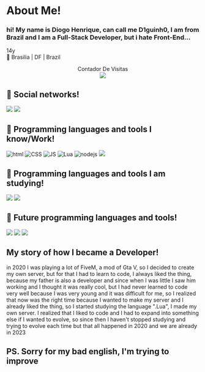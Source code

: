 <h1>About Me!</h1>
<h3>hi! My name is Diogo Henrique, can call me D1guinh0, I am from Brazil and I am a Full-Stack Developer, but i hate Front-End...</h3>
14y
<br>
📍 Brasilia | DF | Brazil
<p align="center"> 
  Contador De Visitas
  <br>
  <img src="https://profile-counter.glitch.me/D1guinh0/count.svg" />
</p>
<h2>📱 Social networks!</h2>
<div>
<a href="https://www.instagram.com/diogoh_27/" target="_blank"><img src="https://img.shields.io/badge/-Instagram-9400D3?style=for-the-badge&logo=instagram&logoColor=white" target="_blank"></a> <a href="https://www.linkedin.com/" target="_blank"><img src="https://img.shields.io/badge/LinkedIn-9400D3?style=for-the-badge&logo=linkedin&logoColor=white" target="_blank"></a>
</div>

<h2>🤖 Programming languages and tools I know/Work!</h2>
<div>
<img src="https://img.shields.io/badge/HTML-9400D3?style=for-the-badge&logo=html5&logoColor=white" alt="html"> <img src="https://img.shields.io/badge/CSS-9400D3?&style=for-the-badge&logo=css3&logoColor=white" alt="CSS"> <img src="https://img.shields.io/badge/JavaScript-9400D3?style=for-the-badge&logo=javascript&logoColor=white" alt="JS"> <img src="https://img.shields.io/badge/Lua-9400D3?style=for-the-badge&logo=lua&logoColor=white" alt="Lua"> <img src="https://img.shields.io/badge/node.js-9400D3?style=for-the-badge&logo=node.js&logoColor=white" alt="nodejs"> <img src="https://img.shields.io/badge/Python-9400D3?style=for-the-badge&logo=python&logoColor=white" target="_blank">
</div>

<h2>🧠 Programming languages and tools I am studying!</h2>
<div>
<img src="https://img.shields.io/badge/c%23-9400D3.svg?style=for-the-badge&logo=c-sharp&logoColor=white" target="_blank"> <img src="https://img.shields.io/badge/.NET-9400D3?style=for-the-badge&logo=.net&logoColor=white" target="_blank">
</div>

<h2>👀 Future programming languages and tools!</h2>
<div>
<img src="https://img.shields.io/badge/React-9400D3?style=for-the-badge&logo=react&logoColor=white" target="_blank"> <img src="https://img.shields.io/badge/React_Native-9400D3?style=for-the-badge&logo=react&logoColor=white" target="_blank"> <img src="https://img.shields.io/badge/TypeScript-9400D3?style=for-the-badge&logo=typescript&logoColor=white" target="_blank">
</div>
	
<h2>My story of how I became a Developer!</h2>
in 2020 I was playing a lot of FiveM, a mod of Gta V, so I decided to create my own server, but for that I had to learn to code, I always liked the thing, because my father is also a developer and since when I was little I saw him working and I thought it was really cool, but I had never learned to code very well because I was very young and it was difficult for me, so I realized that now was the right time because I wanted to make my server and I already liked the thing, so I started studying the language ".Lua", I made my own server. I realized that I liked to code and I had to expand into something else if I wanted to evolve, so since then I haven't stopped studying and trying to evolve each time but that all happened in 2020 and we are already in 2023
<br>
<h2>
PS. 
Sorry for my bad english, I'm trying to improve
</h2>
